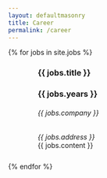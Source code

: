```yaml
---
layout: defaultmasonry
title: Career
permalink: /career
---
```

  <div id="index-banner">
    <div class="container">
      <div class="grid">
          <!-- Content -->
          <div class="grid-sizer"></div>
                  {% for jobs in site.jobs %}
                <div class="grid-item" style="padding-left: 10px; padding-right: 10px; width: 100%;">
                      <div class="card">
                          <div class="card-content" style="padding-left: 10%;">
                              <h3 class="coolGradient">{{ jobs.title }}</h3>
                              <h3 class="coolGradient">{{ jobs.years }}</h3>
                              <h6  class="coolGradient">{{ jobs.company }}</h6>
                              <em>{{ jobs.address }}</em>
                          </div>
                         <div class="card-content" style="padding-left: 10%; padding-right: 5%; padding-bottom: 5%;">
                           {{ jobs.content }}
                        </div>
                      </div>
                </div>
               {% endfor  %}
        </div>
        </div>
      </div>


